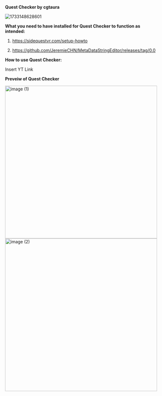 **Quest Checker by cgtaura**

![1733148628601](https://github.com/user-attachments/assets/75dc86e8-a05b-4a56-801f-649aa7f6e98e)

**What you need to have installed for Quest Checker to function as intended:**

1. https://sidequestvr.com/setup-howto

2. https://github.com/JeremieCHN/MetaDataStringEditor/releases/tag/0.0

**How to use Quest Checker:**

Insert YT Link

**Preveiw of Quest Checker**

<img width="498" alt="image (1)" src="https://github.com/user-attachments/assets/2987330c-4b11-46b6-8c0e-8e6acb2b0525">

<img width="498" alt="image (2)" src="https://github.com/user-attachments/assets/f5fc7a69-e996-4931-842c-727736ef657c">
